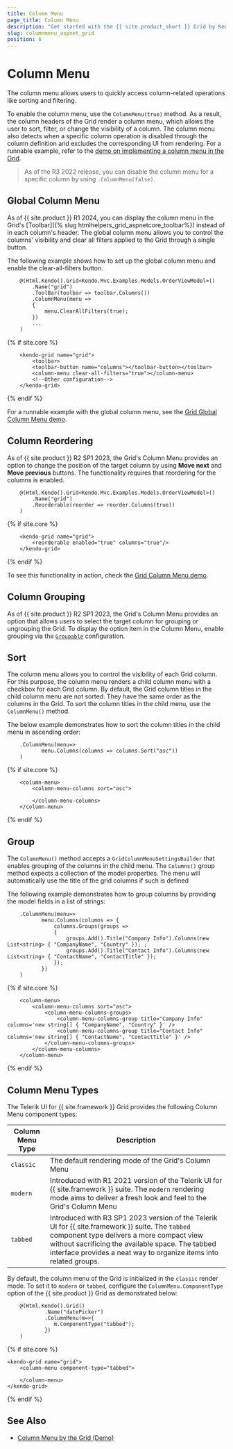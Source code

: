 ```yaml
---
title: Column Menu
page_title: Column Menu
description: "Get started with the {{ site.product_short }} Grid by Kendo UI and learn how to enable its column menu."
slug: columnmenu_aspnet_grid
position: 6
---
```


# Column Menu

The column menu allows users to quickly access column-related operations like sorting and filtering.

To enable the column menu, use the `ColumnMenu(true)` method. As a result, the column headers of the Grid render a column menu, which allows the user to sort, filter, or change the visibility of a column. The column menu also detects when a specific column operation is disabled through the column definition and excludes the corresponding UI from rendering. For a runnable example, refer to the [demo on implementing a column menu in the Grid](https://demos.telerik.com/{{site.platform}}/grid/column-menu).

> As of the R3 2022 release, you can disable the column menu for a specific column by using `.ColumnMenu(false)`.

## Global Column Menu

As of {{ site.product }} R1 2024, you can display the column menu in the Grid's [Toolbar]({% slug htmlhelpers_grid_aspnetcore_toolbar%}) instead of in each column's header. The global column menu allows you to control the columns' visibility and clear all filters applied to the Grid through a single button.

The following example shows how to set up the global column menu and enable the clear-all-filters button.

```HtmlHelper
    @(Html.Kendo().Grid<Kendo.Mvc.Examples.Models.OrderViewModel>()
        .Name("grid")
        .ToolBar(toolbar => toolbar.Columns())
        .ColumnMenu(menu =>
        {
            menu.ClearAllFilters(true);
        })
        ...
    )
```
{% if site.core %}
```TagHelper
    <kendo-grid name="grid">
        <toolbar>
        <toolbar-button name="columns"></toolbar-button></toolbar>
        <column-menu clear-all-filters="true"></column-menu>
        <!--Other configuration-->
    </kendo-grid>
```
{% endif %}

For a runnable example with the global column menu, see the [Grid Global Column Menu demo](https://demos.telerik.com/{{site.platform}}/grid/toolbar-columns-menu).

## Column Reordering

As of {{ site.product }} R2 SP1 2023, the Grid's Column Menu provides an option to change the position of the target column by using **Move next** and **Move previous** buttons. The functionality requires that reordering for the columns is enabled.

```HtmlHelper
    @(Html.Kendo().Grid<Kendo.Mvc.Examples.Models.OrderViewModel>()
        .Name("grid")
        .Reorderable(reorder => reorder.Columns(true))
    )
```
{% if site.core %}
```TagHelper
    <kendo-grid name="grid">
        <reorderable enabled="true" columns="true"/>
    </kendo-grid>
```
{% endif %}

To see this functionality in action, check the [Grid Column Menu demo](https://demos.telerik.com/{{site.platform}}/grid/column-menu).

## Column Grouping

As of {{ site.product }} R2 SP1 2023, the Grid's Column Menu provides an option that allows users to select the target column for grouping or ungrouping the Grid. To display the option item in the Column Menu, enable grouping via the [`Groupable`](/api/kendo.mvc.ui.fluent/gridbuilder#groupable) configuration.
## Sort

The column menu allows you to control the visibility of each Grid column. For this purpose, the column menu renders a child column menu with a checkbox for each Grid column.
By default, the Grid column titles in the child column menu are not sorted. They have the same order as the columns in the Grid. To sort the column titles in the child menu, use the `ColumnMenu()` method.

The below example demonstrates how to sort the column titles in the child menu in ascending order:

```HtmlHelper
    .ColumnMenu(menu=>
           menu.Columns(columns => columns.Sort("asc"))
    )
```
{% if site.core %}
```TagHelper
    <column-menu>
        <column-menu-columns sort="asc">

        </column-menu-columns>
    </column-menu>
```
{% endif %}

## Group

The `ColumnMenu()` method accepts a `GridColumnMenuSettingsBuilder` that enables grouping of the columns in the child menu. The `Columns()` group method expects a collection of the model properties. The menu will automatically use the title of the grid columns if such is defined

The following example demonstrates how to group columns by providing the model fields in a list of strings:

```HtmlHelper
    .ColumnMenu(menu=>
           menu.Columns(columns => {
               columns.Groups(groups =>
               {
                   groups.Add().Title("Company Info").Columns(new List<string> { "CompanyName", "Country" }); ;
                   groups.Add().Title("Contact Info").Columns(new List<string> { "ContactName", "ContactTitle" });
               });
           })
    )
```
{% if site.core %}
```TagHelper
    <column-menu>
        <column-menu-columns sort="asc">
            <column-menu-columns-groups>
                <column-menu-columns-group title="Company Info" columns='new string[] { "CompanyName", "Country" }' />
                <column-menu-columns-group title="Contact Info" columns='new string[] { "ContactName", "ContactTitle" }' />
            </column-menu-columns-groups>
        </column-menu-columns>
    </column-menu>
````
{% endif %}

## Column Menu Types

The Telerik UI for {{ site.framework }} Grid provides the following Column Menu component types:

| Column Menu Type  | Description |
| ----              | ----        |
| `classic`         | The default rendering mode of the Grid's Column Menu |
| `modern`          | Introduced with R1 2021 version of the Telerik UI for {{ site.framework }} suite. The `modern` rendering mode aims to deliver a fresh look and feel to the Grid's Column Menu |
| `tabbed`          | Introduced with R3 SP1 2023 version of the Telerik UI for {{ site.framework }} suite. The `tabbed` component type delivers a more compact view without sacrificing the available space. The tabbed interface provides a neat way to organize items into related groups. |

By default, the column menu of the Grid is initialized in the `classic` render mode. To set it to `modern` or `tabbed`, configure the `ColumnMenu.ComponentType` option of the {{ site.product }} Grid as demonstrated below:

```HtmlHelper
    @(Html.Kendo().Grid()
            .Name("datePicker")
            .ColumnMenu(m=>{
               m.ComponentType("tabbed");
            })
    )
```
{% if site.core %}
```TagHelper
<kendo-grid name="grid">
    <column-menu component-type="tabbed">

    </column-menu>
</kendo-grid>
```
{% endif %}

## See Also

* [Column Menu by the Grid (Demo)](https://demos.telerik.com/{{site.platform}}/grid/column-menu)
